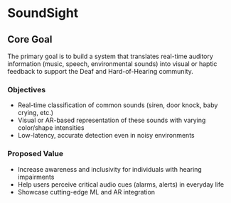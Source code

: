 # SoundSight

## Core Goal
The primary goal is to build a system that translates real-time auditory information
(music, speech, environmental sounds) into visual or haptic feedback to support
the Deaf and Hard-of-Hearing community.

### Objectives
- Real-time classification of common sounds (siren, door knock, baby crying, etc.)
- Visual or AR-based representation of these sounds with varying color/shape intensities
- Low-latency, accurate detection even in noisy environments

### Proposed Value
- Increase awareness and inclusivity for individuals with hearing impairments
- Help users perceive critical audio cues (alarms, alerts) in everyday life
- Showcase cutting-edge ML and AR integration
